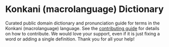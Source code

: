 
# Konkani (macrolanguage) Dictionary

Curated public domain dictionary and pronunciation guide for terms in the Konkani (macrolanguage) language. See the [contributing guide](https://github.com/drumworkteam/term/blob/make/.github/contributing.md) for details on how to contribute. We would love your support, even if it is just fixing a word or adding a single definition. Thank you for all your help!